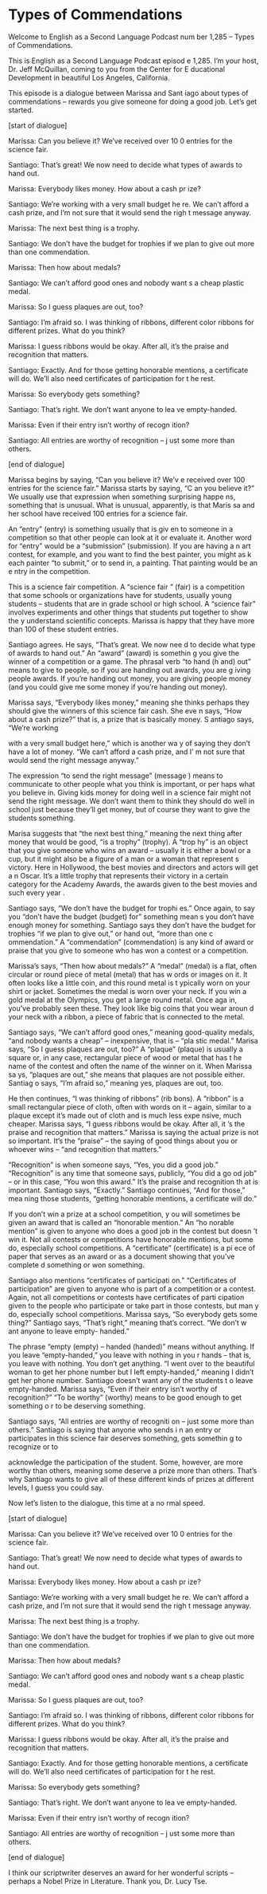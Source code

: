 # Types of Commendations

Welcome to English as a Second Language Podcast num ber 1,285 – Types of Commendations.

This is English as a Second Language Podcast episod e 1,285. I’m your host, Dr. Jeff McQuillan, coming to you from the Center for E ducational Development in beautiful Los Angeles, California.

This episode is a dialogue between Marissa and Sant iago about types of commendations – rewards you give someone for doing a good job. Let’s get started.

[start of dialogue]

Marissa: Can you believe it? We’ve received over 10 0 entries for the science fair.

Santiago: That’s great! We now need to decide what types of awards to hand out.

Marissa: Everybody likes money. How about a cash pr ize?

Santiago: We’re working with a very small budget he re. We can’t afford a cash prize, and I’m not sure that it would send the righ t message anyway.

Marissa: The next best thing is a trophy.

Santiago: We don’t have the budget for trophies if we plan to give out more than one commendation.

Marissa: Then how about medals?

Santiago: We can’t afford good ones and nobody want s a cheap plastic medal.

Marissa: So I guess plaques are out, too?

Santiago: I’m afraid so. I was thinking of ribbons,  different color ribbons for different prizes. What do you think?

Marissa: I guess ribbons would be okay. After all, it’s the praise and recognition that matters.

Santiago: Exactly. And for those getting honorable mentions, a certificate will do. We’ll also need certificates of participation for t he rest.

Marissa: So everybody gets something?

Santiago: That’s right. We don’t want anyone to lea ve empty-handed.

Marissa: Even if their entry isn’t worthy of recogn ition?

Santiago: All entries are worthy of recognition – j ust some more than others.

[end of dialogue]

Marissa begins by saying, “Can you believe it? We’v e received over 100 entries for the science fair.” Marissa starts by saying, “C an you believe it?” We usually use that expression when something surprising happe ns, something that is unusual. What is unusual, apparently, is that Maris sa and her school have received 100 entries for a science fair.

An “entry” (entry) is something usually that is giv en to someone in a competition so that other people can look at it or evaluate it.  Another word for “entry” would be a “submission” (submission). If you are having a n art contest, for example, and you want to find the best painter, you might as k each painter “to submit,” or to send in, a painting. That painting would be an e ntry in the competition.

This is a science fair competition. A “science fair ” (fair) is a competition that some schools or organizations have for students, usually  young students – students that are in grade school or high school. A “science  fair” involves experiments and other things that students put together to show the y understand scientific concepts. Marissa is happy that they have more than  100 of these student entries.

Santiago agrees. He says, “That’s great. We now nee d to decide what type of awards to hand out.” An “award” (award) is somethin g you give the winner of a competition or a game. The phrasal verb “to hand (h and) out” means to give to people, so if you are handing out awards, you are g iving people awards. If you’re handing out money, you are giving people money (and  you could give me some money if you’re handing out money).

Marissa says, “Everybody likes money,” meaning she thinks perhaps they should give the winners of this science fair cash. She eve n says, “How about a cash prize?” that is, a prize that is basically money. S antiago says, “We’re working

with a very small budget here,” which is another wa y of saying they don’t have a lot of money. “We can’t afford a cash prize, and I’ m not sure that would send the right message anyway.”

The expression “to send the right message” (message ) means to communicate to other people what you think is important, or per haps what you believe in. Giving kids money for doing well in a science fair might not send the right message. We don’t want them to think they should do  well in school just because they’ll get money, but of course they want to give the students something.

Marisa suggests that “the next best thing,” meaning  the next thing after money that would be good, “is a trophy” (trophy). A “trop hy” is an object that you give someone who wins an award – usually it is either a bowl or a cup, but it might also be a figure of a man or a woman that represent s victory. Here in Hollywood, the best movies and directors and actors will get a n Oscar. It’s a little trophy that represents their victory in a certain category for the Academy Awards, the awards given to the best movies and such every year .

Santiago says, “We don’t have the budget for trophi es.” Once again, to say you “don’t have the budget (budget) for” something mean s you don’t have enough money for something. Santiago says they don’t have the budget for trophies “if we plan to give out,” or hand out, “more than one c ommendation.” A “commendation” (commendation) is any kind of award or praise that you give to someone who has won a contest or a competition.

Marissa’s says, “Then how about medals?” A “medal” (medal) is a flat, often circular or round piece of metal (metal) that has w ords or images on it. It often looks like a little coin, and this round metal is t ypically worn on your shirt or jacket. Sometimes the medal is worn over your neck.  If you win a gold medal at the Olympics, you get a large round metal. Once aga in, you’ve probably seen these. They look like big coins that you wear aroun d your neck with a ribbon, a piece of fabric that is connected to the metal.

Santiago says, “We can’t afford good ones,” meaning  good-quality medals, “and nobody wants a cheap” – inexpensive, that is – “pla stic medal.” Marisa says, “So I guess plaques are out, too?” A “plaque” (plaque) is usually a square or, in any case, rectangular piece of wood or metal that has t he name of the contest and often the name of the winner on it. When Marissa sa ys, “plaques are out,” she means that plaques are not possible either. Santiag o says, “I’m afraid so,” meaning yes, plaques are out, too.

He then continues, “I was thinking of ribbons” (rib bons). A “ribbon” is a small rectangular piece of cloth, often with words on it – again, similar to a plaque except it’s made out of cloth and is much less expe nsive, much cheaper. Marissa says, “I guess ribbons would be okay. After all, it ’s the praise and recognition that matters.” Marissa is saying the actual prize is not  so important. It’s the “praise” – the saying of good things about you or whoever wins  – “and recognition that matters.”

“Recognition” is when someone says, “Yes, you did a  good job.” “Recognition” is any time that someone says, publicly, “You did a go od job” – or in this case, “You won this award.” It’s the praise and recognition th at is important. Santiago says, “Exactly.” Santiago continues, “And for those,” mea ning those students, “getting honorable mentions, a certificate will do.”

If you don’t win a prize at a school competition, y ou will sometimes be given an award that is called an “honorable mention.” An “ho norable mention” is given to anyone who does a good job in the contest but doesn ’t win it. Not all contests or competitions have honorable mentions, but some do, especially school competitions. A “certificate” (certificate) is a pi ece of paper that serves as an award or as a document showing that you’ve complete d something or won something.

Santiago also mentions “certificates of participati on.” “Certificates of participation” are given to anyone who is part of a competition or  a contest. Again, not all competitions or contests have certificates of parti cipation given to the people who participate or take part in those contests, but man y do, especially school competitions. Marissa says, “So everybody gets some thing?” Santiago says, “That’s right,” meaning that’s correct. “We don’t w ant anyone to leave empty- handed.”

The phrase “empty (empty) – handed (handed)” means without anything. If you leave “empty-handed,” you leave with nothing in you r hands – that is, you leave with nothing. You don’t get anything. “I went over to the beautiful woman to get her phone number but I left empty-handed,” meaning I didn’t get her phone number. Santiago doesn’t want any of the students t o leave empty-handed. Marissa says, “Even if their entry isn’t worthy of recognition?” “To be worthy” (worthy) means to be good enough to get something o r to be deserving something.

Santiago says, “All entries are worthy of recogniti on – just some more than others.” Santiago is saying that anyone who sends i n an entry or participates in this science fair deserves something, gets somethin g to recognize or to

acknowledge the participation of the student. Some,  however, are more worthy than others, meaning some deserve a prize more than  others. That’s why Santiago wants to give all of these different kinds  of prizes at different levels, I guess you could say.

Now let’s listen to the dialogue, this time at a no rmal speed.

[start of dialogue]

Marissa: Can you believe it? We’ve received over 10 0 entries for the science fair.

Santiago: That’s great! We now need to decide what types of awards to hand out.

Marissa: Everybody likes money. How about a cash pr ize?

Santiago: We’re working with a very small budget he re. We can’t afford a cash prize, and I’m not sure that it would send the righ t message anyway.

Marissa: The next best thing is a trophy.

Santiago: We don’t have the budget for trophies if we plan to give out more than one commendation.

Marissa: Then how about medals?

Santiago: We can’t afford good ones and nobody want s a cheap plastic medal.

Marissa: So I guess plaques are out, too?

Santiago: I’m afraid so. I was thinking of ribbons,  different color ribbons for different prizes. What do you think?

Marissa: I guess ribbons would be okay. After all, it’s the praise and recognition that matters.

Santiago: Exactly. And for those getting honorable mentions, a certificate will do. We’ll also need certificates of participation for t he rest.

Marissa: So everybody gets something?

Santiago: That’s right. We don’t want anyone to lea ve empty-handed.

 Marissa: Even if their entry isn’t worthy of recogn ition?

Santiago: All entries are worthy of recognition – j ust some more than others.

[end of dialogue]

I think our scriptwriter deserves an award for her wonderful scripts – perhaps a Nobel Prize in Literature. Thank you, Dr. Lucy Tse.




